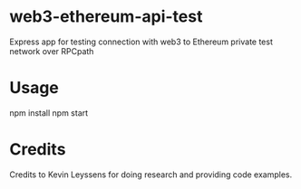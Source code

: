 # web3-ethereum-api-test
Express app for testing connection with web3 to Ethereum private test network over RPCpath

# Usage
npm install
npm start

# Credits
Credits to Kevin Leyssens for doing research and providing code examples.
